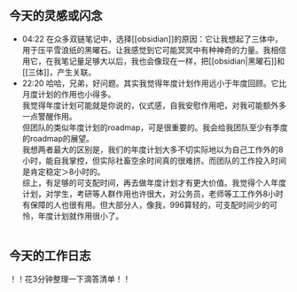 ## 今天的灵感或闪念

- 04:22 在众多双链笔记中，选择[[obsidian]]的原因：它让我想起了三体中，用于压平雪浪纸的黑曜石。让我感觉到它可能冥冥中有种神奇的力量。我相信用它，在我笔记量足够大以后，我也会像现在一样，把[[obsidian|黑曜石]]和[[三体]]，产生关联。
- 22:20 哈哈，兄弟，好问题。其实我觉得年度计划作用远小于年度回顾。它比月度计划的作用也小得多。<br>我觉得年度计划可能就是你说的，仪式感，自我安慰作用吧，对我可能额外多一点警醒作用。<br>但团队的类似年度计划的roadmap，可是很重要的。我会给我团队至少有季度的roadmap的展望。<br>我想两者最大的区别是，我们的年度计划大多不切实际地以为自己工作外的8小时，能自我掌控，但实际社畜空余时间真的很难挤。而团队的工作投入时间是肯定稳定＞8小时的。<br>综上，有足够的可支配时间，再去做年度计划才有更大价值。我觉得个人年度计划，对学生，考研等人群作用也许很大，对公务员，老师等工工作外8小时有保障的人也很有用。但大部分人，像我，996算轻的，可支配时间少的可怜，年度计划就作用很小了。<br><br>

## 今天的工作日志

！！花3分钟整理一下滴答清单！！
